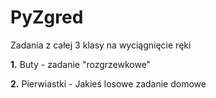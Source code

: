 # PyZgred
Zadania z całej 3 klasy na wyciągnięcie ręki

**1.** Buty - zadanie "rozgrzewkowe"

**2.** Pierwiastki - Jakieś losowe zadanie domowe
